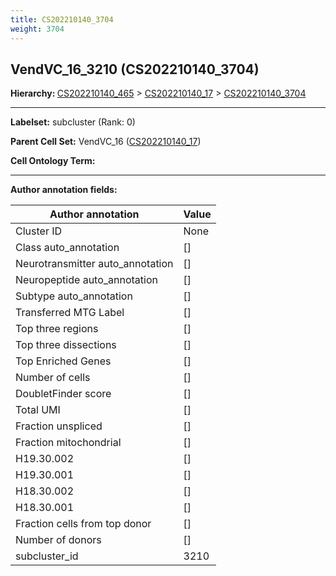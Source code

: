 ```yaml
---
title: CS202210140_3704
weight: 3704
---
```

## VendVC_16_3210 (CS202210140_3704)
<b>Hierarchy: </b>
[CS202210140_465](cell_sets/CS202210140_465.md) >
[CS202210140_17](cell_sets/CS202210140_17.md) >
[CS202210140_3704](cell_sets/CS202210140_3704.md)

---


**Labelset:** subcluster (Rank: 0)

**Parent Cell Set:** VendVC_16 ([CS202210140_17](cell_sets/CS202210140_17.md))



**Cell Ontology Term:** 

[MARKER GENES.]: #


---

[TRANSFERRED ANNOTATIONS.]: #


[AUTHOR ANNOTATION FIELDS.]: #


**Author annotation fields:**

| Author annotation | Value |
|-------------------|-------|
|Cluster ID|None|
|Class auto_annotation|[]|
|Neurotransmitter auto_annotation|[]|
|Neuropeptide auto_annotation|[]|
|Subtype auto_annotation|[]|
|Transferred MTG Label|[]|
|Top three regions|[]|
|Top three dissections|[]|
|Top Enriched Genes|[]|
|Number of cells|[]|
|DoubletFinder score|[]|
|Total UMI|[]|
|Fraction unspliced|[]|
|Fraction mitochondrial|[]|
|H19.30.002|[]|
|H19.30.001|[]|
|H18.30.002|[]|
|H18.30.001|[]|
|Fraction cells from top donor|[]|
|Number of donors|[]|
|subcluster_id|3210|
